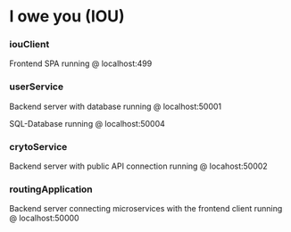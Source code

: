 # I owe you (IOU)

### iouClient
Frontend SPA running @ localhost:499

### userService
Backend server with database running @ localhost:50001

SQL-Database running @ localhost:50004

### crytoService
Backend server with public API connection running @ locahost:50002

### routingApplication
Backend server connecting microservices with the frontend client running @ localhost:50000
